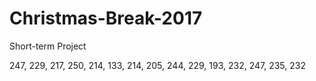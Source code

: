 # Christmas-Break-2017
Short-term Project

247, 229, 217, 250, 214, 133, 214, 205, 244, 229, 193, 232, 247, 235, 232 
